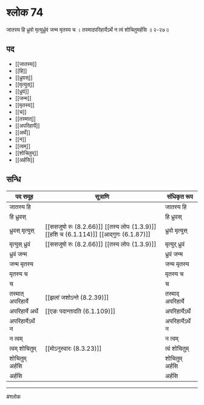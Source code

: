 # श्लोक 74

जातस्य हि ध्रुवो मृत्युर्ध्रुवं जन्म मृतस्य च ।
तस्मादपरिहार्येऽर्थे न त्वं शोचितुमर्हसि ॥ २-२७॥


## पद 

- [[जातस्य]]
- [[हि]]
- [[ध्रुवस्]]
- [[मृत्युस्]]
- [[ध्रुवं]]
- [[जन्म]]
- [[मृतस्य]]
- [[च]]
- [[तस्मात्]]
- [[अपरिहार्ये]]
- [[अर्थे]]
- [[न]]
- [[त्वम्]]
- [[शोचितुम्]]
- [[अर्हसि]]

## सन्धि

| पद समूह | सूत्राणि | संधिकृत रूप |
| ----- | ----- | ----- |
| जातस्य हि |  | जातस्य हि |
| हि ध्रुवस् |  | हि ध्रुवस् |
| ध्रुवस् मृत्युस् |  [[ससजुषो रुः (8.2.66)]] [[तस्य लोपः (1.3.9)]] [[हशि च (6.1.114)]] [[आद्गुणः (6.1.87)]] | ध्रुवो मृत्युस् |
| मृत्युस् ध्रुवं |  [[ससजुषो रुः (8.2.66)]] [[तस्य लोपः (1.3.9)]] | मृत्युर् ध्रुवं |
| ध्रुवं जन्म |  | ध्रुवं जन्म |
| जन्म मृतस्य |  | जन्म मृतस्य |
| मृतस्य च |  | मृतस्य च |
| च |  | च |
| तस्मात् अपरिहार्ये |  [[झलां जशोऽन्ते (8.2.39)]] | तस्माद् अपरिहार्ये |
| अपरिहार्ये अर्थे |  [[एङः पदान्तादति (6.1.109)]] | अपरिहार्येऽर्थे |
| अपरिहार्येऽर्थे न |  | अपरिहार्येऽर्थे न |
| न त्वम् |  | न त्वम् |
| त्वम् शोचितुम् |  [[मोऽनुस्वारः (8.3.23)]] | त्वं शोचितुम् |
| शोचितुम् अर्हसि |  | शोचितुम् अर्हसि |
| अर्हसि |  | अर्हसि |


---

#श्लोक